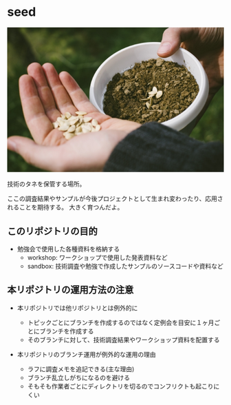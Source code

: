 # seed

![seed image](https://github.com/hanaya-san/seed/blob/image/image/seed.jpg?raw=true)

技術のタネを保管する場所。

ここの調査結果やサンプルが今後プロジェクトとして生まれ変わったり、応用されることを期待する。
大きく育つんだよ。


## このリポジトリの目的

- 勉強会で使用した各種資料を格納する
    - workshop: ワークショップで使用した発表資料など
    - sandbox:  技術調査や勉強で作成したサンプルのソースコードや資料など

## 本リポジトリの運用方法の注意

- 本リポジトリでは他リポジトリとは例外的に
    - トピックごとにブランチを作成するのではなく定例会を目安に１ヶ月ごとにブランチを作成する
    - そのブランチに対して、技術調査結果やワークショップ資料を配置する

- 本リポジトリのブランチ運用が例外的な運用の理由
    - ラフに調査メモを追記できる(主な理由)
    - ブランチ乱立しがちになるのを避ける
    - そもそも作業者ごとにディレクトリを切るのでコンフリクトも起こりにくい
